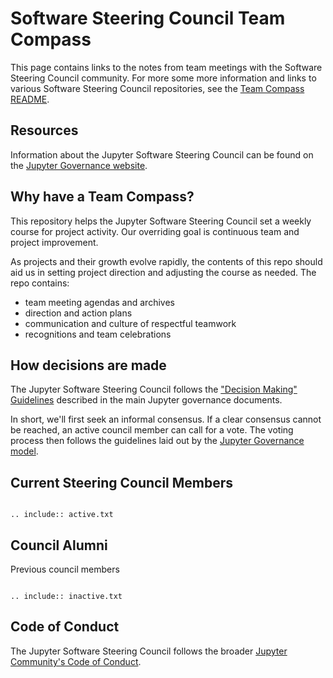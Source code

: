 # Software Steering Council Team Compass

This page contains links to the notes from team meetings
with the Software Steering Council community.
For more some more information and links to various
Software Steering Council repositories, see the
[Team Compass README](https://github.com/jupyter/software-steering-council-team-compass).

## Resources

Information about the Jupyter Software Steering Council can be found on the
 [Jupyter Governance website](https://jupyter.org/governance/software_steering_council.html).

## Why have a Team Compass?

This repository helps the Jupyter Software Steering Council set a weekly
course for project activity. Our overriding goal is continuous team and
project improvement.

As projects and their growth evolve rapidly, the contents of this repo
should aid us in setting project direction and adjusting the course as
needed. The repo contains:

- team meeting agendas and archives
- direction and action plans
- communication and culture of respectful teamwork
- recognitions and team celebrations

## How decisions are made

The Jupyter Software Steering Council follows the
["Decision Making" Guidelines](https://jupyter.org/governance/decision_making.html#required-aspects-of-decision-making) described in the main Jupyter governance documents.

In short, we'll first seek an informal consensus. If a clear consensus cannot be reached, an active council member can call for a vote. The voting process then follows the guidelines laid out by the [Jupyter Governance model](https://jupyter.org/governance/decision_making.html#required-aspects-of-decision-making).

## Current Steering Council Members

```{eval-rst}

.. include:: active.txt

```

## Council Alumni

Previous council members

```{eval-rst}

.. include:: inactive.txt

```

## Code of Conduct

The Jupyter Software Steering Council follows the broader
[Jupyter Community's Code of Conduct](https://jupyter.org/governance/conduct/code_of_conduct.html).
